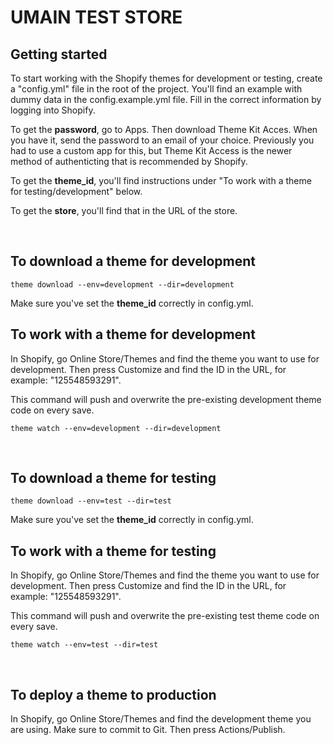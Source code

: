 # UMAIN TEST STORE

## Getting started

To start working with the Shopify themes for development or testing, create a "config.yml" file in the root of the project. You'll find an example with dummy data in the config.example.yml file. Fill in the correct information by logging into Shopify.

To get the **password**, go to Apps. Then download Theme Kit Acces. When you have it, send the password to an email of your choice. Previously you had to use a custom app for this, but Theme Kit Access is the newer method of authenticting that is recommended by Shopify.

To get the **theme_id**, you'll find instructions under "To work with a theme for testing/development" below.

To get the **store**, you'll find that in the URL of the store.

<br>

## To download a theme for development

`theme download --env=development --dir=development`

Make sure you've set the **theme_id** correctly in config.yml.

## To work with a theme for development

In Shopify, go Online Store/Themes and find the theme you want to use for development. Then press Customize and find the ID in the URL, for example: "125548593291".

This command will push and overwrite the pre-existing development theme code on every save.

`theme watch --env=development --dir=development`

<br>

## To download a theme for testing

`theme download --env=test --dir=test`

Make sure you've set the **theme_id** correctly in config.yml.

## To work with a theme for testing

In Shopify, go Online Store/Themes and find the theme you want to use for development. Then press Customize and find the ID in the URL, for example: "125548593291".

This command will push and overwrite the pre-existing test theme code on every save.

`theme watch --env=test --dir=test`

<br>

## To deploy a theme to production

In Shopify, go Online Store/Themes and find the development theme you are using. Make sure to commit to Git. Then press Actions/Publish.
